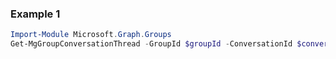 ### Example 1
```powershell
Import-Module Microsoft.Graph.Groups
Get-MgGroupConversationThread -GroupId $groupId -ConversationId $conversationId
```
